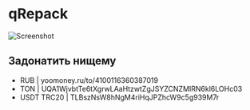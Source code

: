 # qRepack

![Screenshot](https://i.imgur.com/P0eoqtz.png)

## Задонатить нищему
- RUB | yoomoney.ru/to/4100116360387019
- TON | UQA1WjvbtTe6tXgrwLAaHtzwtZgJSYZCNZMIRN6kl6LOHc03
- USDT TRC20 | TLBszNsW8hNgM4riHqJPZhcW9c5g939M7r
